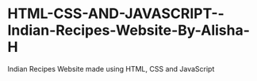 # HTML-CSS-AND-JAVASCRIPT--Indian-Recipes-Website-By-Alisha-H
Indian Recipes Website made using HTML, CSS and JavaScript
